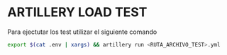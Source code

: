 # ARTILLERY LOAD TEST

Para ejectutar los test utilizar el siguiente comando
```bash
export $(cat .env | xargs) && artillery run <RUTA_ARCHIVO_TEST>.yml
```
